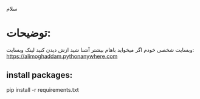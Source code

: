 سلام 
# توضیحات:
وبسایت شخصی خودم اگر میخواید باهام بیشتر آشنا شید ازش دیدن کنید
لینک وبسایت: https://alimoghaddam.pythonanywhere.com
## install packages:
pip install -r requirements.txt
